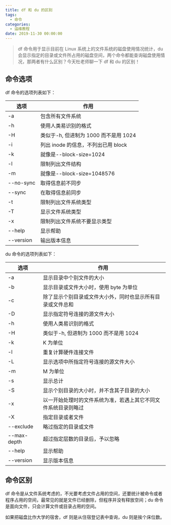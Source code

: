 ```yaml
---
title: df 和 du 的区别
tags:
  - 命令
categories:
  - 运维教程
date: 2019-11-30 00:00:00
---
```


> df 命令用于显示目前在 Linux 系统上的文件系统的磁盘使用情况统计，du 会显示指定的目录或文件所占用的磁盘空间，两个命令都能查询磁盘使用情况，那两者有什么区别？今天杜老师聊一下 df 和 du 的区别！

<!-- more -->

## 命令选项

df 命令的选项列表如下：

| 选项 | 作用 |
| - | - |
| -a | 包含所有文件系统 |
| -h | 使用人类易识别的格式 |
| -H | 类似于-h, 但进制为 1000 而不是用 1024 |
| -i | 列出 inode 的信息，不列出已用 block |
| -k | 就像是--block-size=1024 |
| -l | 限制列出文件结构 |
| -m | 就像是--block-size=1048576 |
| --no-sync | 取得信息前不同步 |
| --sync | 在取得信息前同步 |
| -t | 限制列出文件系统类型 |
| -T | 显示文件系统类型 |
| -x | 限制列出文件系统不要显示类型 |
| --help | 显示帮助 |
| --version | 输出版本信息 |

du 命令的选项列表如下：

| 选项 | 作用 |
| - | - |
| -a | 显示目录中个别文件的大小 |
| -b | 显示目录或文件大小时，使用 byte 为单位 |
| -c | 除了显示个别目录或文件大小外，同时也显示所有目录或文件总和 |
| -D | 显示指定符号连接的源文件大小 |
| -h | 使用人类易识别的格式 |
| -H | 类似于-h, 但进制为 1000 而不是用 1024 |
| -k | K 为单位 |
| -l | 重复计算硬件连接文件 |
| -L | 显示选项中所指定符号连接的源文件大小 |
| -m | M 为单位 |
| -s | 显示总计 |
| -S | 显示个别目录的大小时，并不含其子目录的大小 |
| -x | 以一开始处理时的文件系统为准，若遇上其它不同文件系统目录则略过 |
| -X | 指定目录或者文件 |
| --exclude | 略过指定的目录或文件 |
| --max-depth | 超过指定层数的目录后，予以忽略 |
| --help | 显示帮助 |
| --version | 显示版本信息 |

## 命令区别

df 命令是从文件系统考虑的，不光要考虑文件占用的空间，还要统计被命令或者程序占用的空间，最常见的就是文件已经删除，但程序并没有释放空间；du 命令是面向文件，只会计算文件或目录占用的空间。

如果把磁盘比作大学的宿舍，df 则是从住宿登记表中查询，du 则是挨个床位数。